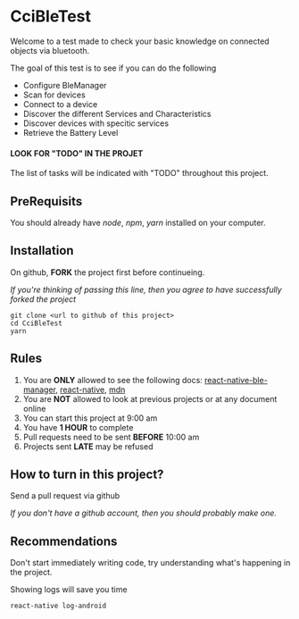 # CciBleTest
Welcome to a test made to check your basic knowledge
on connected objects via bluetooth.

The goal of this test is to see if you can do the following

* Configure BleManager
* Scan for devices
* Connect to a device
* Discover the different Services and Characteristics
* Discover devices with specitic services
* Retrieve the Battery Level

#### LOOK FOR "TODO" IN THE PROJET

The list of tasks will be indicated with "TODO" throughout this project.


## PreRequisits

You should already have *node*, *npm*, *yarn* installed on your computer.

## Installation

On github, **FORK** the project first before continueing.

*If you're thinking of passing this line, then you agree to have successfully forked the project*

```
git clone <url to github of this project>
cd CciBleTest
yarn
```

## Rules

1. You are **ONLY** allowed to see the following docs: [react-native-ble-manager](https://github.com/innoveit/react-native-ble-manager), [react-native](https://facebook.github.io/react-native/), [mdn](https://developer.mozilla.org/fr/)
2. You are **NOT** allowed to look at previous projects or at any document online
3. You can start this project at 9:00 am
4. You have **1 HOUR** to complete
5. Pull requests need to be sent **BEFORE** 10:00 am
6. Projects sent **LATE** may be refused


## How to turn in this project?

Send a pull request via github

*If you don't have a github account, then you should probably make one.*

## Recommendations

Don't start immediately writing code, try understanding what's happening in the project. 

Showing logs will save you time

```
react-native log-android
```